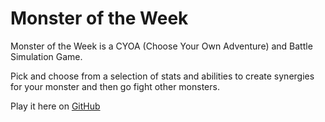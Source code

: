 # Monster of the Week

Monster of the Week is a CYOA (Choose Your Own Adventure) and Battle Simulation Game.

Pick and choose from a selection of stats and abilities to create synergies for your monster and then go fight other monsters.

Play it here on [GitHub](https://samjwu.github.io/MonsteroftheWeek/)

